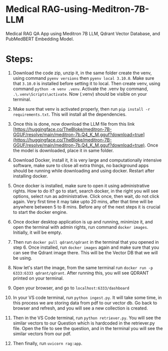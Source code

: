 # Medical RAG-using-Meditron-7B-LLM
Medical RAG QA App using Meditron 7B LLM, Qdrant Vector Database, and PubMedBERT Embedding Model.

# Steps:

1. Download the code zip, unzip it, in the same folder create the venv, using command `pyenv versions` then `pyenv local 3.10.0`. Make sure that `3.10.0` is installed before setting it to local. Then create venv, using command `python -m venv .venv`. Activate the .venv by command, `.\.venv\Scripts\activate`. Now (.venv) should be visible on your terminal.

2. Make sure that venv is activated properly, then run `pip install -r requirements.txt`. This will install all the dependencies.

3. Once this is done, now download the LLM file from this link [https://huggingface.co/TheBloke/meditron-7B-GGUF/resolve/main/meditron-7b.Q4_K_M.gguf?download=true](https://huggingface.co/TheBloke/meditron-7B-GGUF/resolve/main/meditron-7b.Q4_K_M.gguf?download=true). Once the model is downloaded, place it in same folder.

4. Download Docker, install it, it is very large and computationally intensive software, make sure to close all extra things, no background apps should be running while downloading and using docker. Restart after installing docker.

5. Once docker is installed, make sure to open it using administrative rights. How to do it? go to start, search docker, in the right you will see options, select run as administrative. Click once, then wait, do not click again. Very first time it may take upto 20 mins, after that time will be anywhere between 5 to 8 mins. Before any of the next steps it is crucial to start the docker engine.

6. Once docker desktop application is up and running, minimize it, and open the terminal with admin rights, run command `docker images`. Initially, it will be empty.

7. Then run `docker pull qdrant/qdrant` in the terminal that you opened in step 6. Once installed, run `docker images` again and make sure that you can see the Qdrant image there. This will be the Vector DB that we will be using.

8. Now let's start the image, from the same terminal run `docker run -p 6333:6333 qdrant/qdrant`. After running this, you will see QDRANT printed on your terminal.

9. Open your browser, and go to `localhost:6333/dashboard`

10. In your VS code terminal, run `python ingest.py`. It will take some time, in this process we are storing data from pdf to our vector db. Go back to browser and refresh, and you will see a new collection is created.

11. Then in the VS Code terminal, run `python retriever.py`. You will see the similar vectors to our Question which is hardcoded in the retriever.py file. Open the file to see the question, and in the terminal you will see the similar vectors from our pdf.

12. Then finally, run `uvicorn rag:app`.


